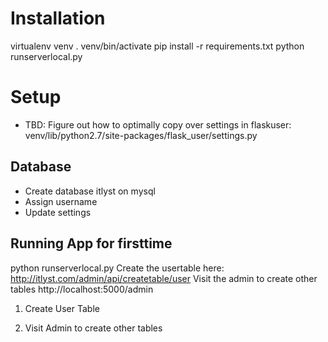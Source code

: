 # Installation
virtualenv venv
. venv/bin/activate
pip install -r requirements.txt
python runserverlocal.py


# Setup

- TBD: Figure out how to optimally copy over settings in flaskuser: venv/lib/python2.7/site-packages/flask_user/settings.py

## Database
- Create database itlyst on mysql
- Assign username
- Update settings

## Running App for firsttime
python runserverlocal.py
Create the usertable here: http://itlyst.com/admin/api/createtable/user
Visit the admin to create other tables http://localhost:5000/admin

1) Create User Table


2) Visit Admin to create other tables
